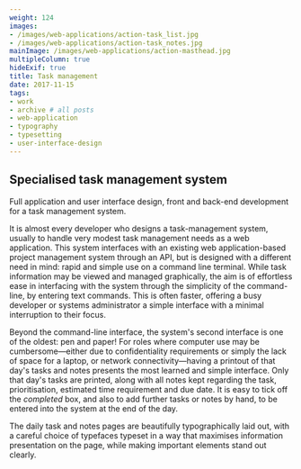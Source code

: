 ```yaml
---
weight: 124
images:
- /images/web-applications/action-task_list.jpg
- /images/web-applications/action-task_notes.jpg
mainImage: /images/web-applications/action-masthead.jpg
multipleColumn: true
hideExif: true
title: Task management
date: 2017-11-15
tags:
- work
- archive # all posts
- web-application
- typography
- typesetting
- user-interface-design
---
```


## Specialised task management system

Full application and user interface design, front and back-end development for a
task management system.

It is almost every developer who designs a task-management system, usually to
handle very modest task management needs as a web application. This system
interfaces with an existing web application-based project management system
through an API, but is designed with a different need in mind: rapid and simple
use on a command line terminal. While task information may be viewed and managed
graphically, the aim is of effortless ease in interfacing with the system
through the simplicity of the command-line, by entering text commands. This is
often faster, offering a busy developer or systems administrator a simple
interface with a minimal interruption to their focus.

Beyond the command-line interface, the system's second interface is one of the
oldest: pen and paper! For roles where computer use may be cumbersome—either due
to confidentiality requirements or simply the lack of space for a laptop, or
network connectivity—having a printout of that day's tasks and notes
presents the most learned and simple interface. Only that day's tasks are
printed, along with all notes kept regarding the task, prioritisation, estimated
time requirement and due date. It is easy to tick off the _completed_ box, and
also to add further tasks or notes by hand, to be entered into the system at the
end of the day.

The daily task and notes pages are beautifully typographically laid out, with a
careful choice of typefaces typeset in a way that maximises information
presentation on the page, while making important elements stand out clearly.
